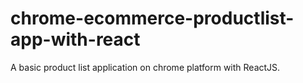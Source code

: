 chrome-ecommerce-productlist-app-with-react
===========================================

A basic product list application on chrome platform with ReactJS.
